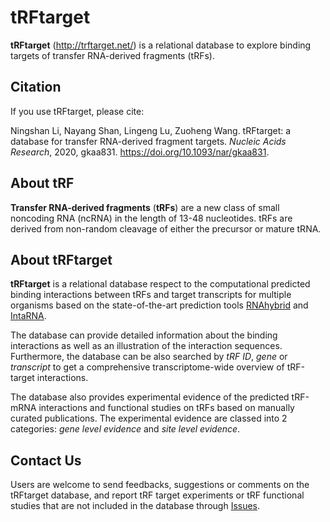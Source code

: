 # tRFtarget
**tRFtarget** (http://trftarget.net/) is a relational database to explore binding targets of transfer RNA-derived fragments (tRFs).

## Citation

If you use tRFtarget, please cite:

Ningshan Li, Nayang Shan, Lingeng Lu, Zuoheng Wang. tRFtarget: a database for transfer RNA-derived fragment targets. *Nucleic Acids Research*, 2020, gkaa831. https://doi.org/10.1093/nar/gkaa831.

## About tRF
**Transfer RNA-derived fragments** (**tRFs**) are a new class of small noncoding RNA (ncRNA) in the length of 13-48 nucleotides. tRFs are derived from non-random cleavage of either the precursor or mature tRNA.

## About tRFtarget
**tRFtarget** is a relational database respect to the computational predicted binding interactions between tRFs and target transcripts for multiple organisms based on the state-of-the-art prediction tools [RNAhybrid](https://bibiserv.cebitec.uni-bielefeld.de/rnahybrid) and [IntaRNA](http://rna.informatik.uni-freiburg.de/IntaRNA/Input.jsp).

The database can provide detailed information about the binding interactions as well as an illustration of the interaction sequences. Furthermore, the database can be also searched by *tRF ID*, *gene* or *transcript* to get a comprehensive transcriptome-wide overview of tRF-target interactions.

The database also provides experimental evidence of the predicted tRF-mRNA interactions and functional studies on tRFs based on manually curated publications. The experimental evidence are classed into 2 categories: *gene level evidence* and *site level evidence*.

## Contact Us
Users are welcome to send feedbacks, suggestions or comments on the tRFtarget database, and report tRF target experiments or tRF functional studies that are not included in the database through [Issues](https://github.com/ZWang-Lab/tRFtarget/issues).

